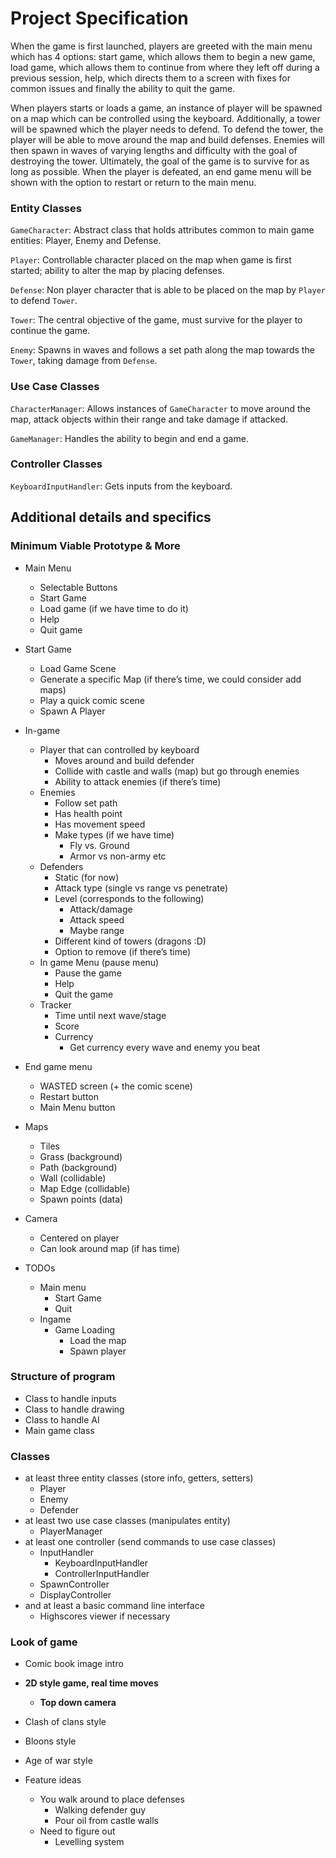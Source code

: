 # Project Specification

When the game is first launched, players are greeted with the main menu which has 4 options: 
start game, which allows them to begin a new game, load game, which allows them to continue
from where they left off during a previous session, help, which directs them to a screen with
fixes for common issues and finally the ability to quit the game. 

When players starts or loads a game, an instance of player will be spawned on a map which can be controlled 
using the keyboard. Additionally, a tower will be spawned which the player needs to defend.
To defend the tower, the player will be able to move around the map and build defenses. Enemies 
will then spawn in waves of varying lengths and difficulty with the goal of destroying the tower.
Ultimately, the goal of the game is to survive for as long as possible. When the player is defeated,
an end game menu will be shown with the option to restart or return to the main menu.

### Entity Classes

<code>GameCharacter</code>: Abstract class that holds attributes common to main game entities:
Player, Enemy and Defense.

<code>Player</code>: Controllable character placed on the map when game is first
started; ability to alter the map by placing defenses.

<code>Defense</code>: Non player character that is able to be placed on the map by 
<code>Player</code> to defend <code>Tower</code>.

<code>Tower</code>: The central objective of the game, must survive for the player to continue the
game.

<code>Enemy</code>: Spawns in waves and follows a set path along the map towards the <code>Tower</code>, 
taking damage from <code>Defense</code>.

### Use Case Classes

<code>CharacterManager</code>: Allows instances of <code>GameCharacter</code> to move around the map,
attack objects within their range and take damage if attacked.

<code>GameManager</code>: Handles the ability to begin and end a game.
### Controller Classes

<code>KeyboardInputHandler</code>: Gets inputs from the keyboard.

## Additional details and specifics

### Minimum Viable Prototype & More
* Main Menu
  * Selectable Buttons
  * Start Game
  * Load game (if we have time to do it)
  * Help
  * Quit game


* Start Game
  * Load Game Scene
  * Generate a specific Map (if there’s time, we could consider add maps)
  * Play a quick comic scene
  * Spawn A Player


* In-game
  * Player that can controlled by keyboard
    * Moves around and build defender
    * Collide with castle and walls (map) but go through enemies
    * Ability to attack enemies (if there’s time)
  * Enemies
    * Follow set path
    * Has health point
    * Has movement speed
    * Make types (if we have time)
      * Fly vs. Ground
      * Armor vs non-army etc
  * Defenders
    * Static (for now)
    * Attack type (single vs range vs penetrate)
    * Level (corresponds to the following)
      * Attack/damage
      * Attack speed
      * Maybe range
    * Different kind of towers (dragons :D)
    * Option to remove (if there’s time)
  * In game Menu (pause menu)
    * Pause the game
    * Help
    * Quit the game
  * Tracker
    * Time until next wave/stage
    * Score
    * Currency
      * Get currency every wave and enemy you beat


* End game menu
  * WASTED screen (+ the comic scene)
  * Restart button
  * Main Menu button

* Maps
  * Tiles
  * Grass (background)
  * Path (background)
  * Wall (collidable)
  * Map Edge (collidable)
  * Spawn points (data)


* Camera
  * Centered on player
  * Can look around map (if has time)

* TODOs
  * Main menu
    * Start Game
    * Quit
  * Ingame
    * Game Loading
      * Load the map
      * Spawn player


### Structure of program
* Class to handle inputs
* Class to handle drawing
* Class to handle AI
* Main game class



### Classes
* at least three entity classes (store info, getters, setters)
  * Player
  * Enemy
  * Defender
* at least two use case classes (manipulates entity)
  * PlayerManager
* at least one controller (send commands to use case classes)
  * InputHandler
    * KeyboardInputHandler
    * ControllerInputHandler
  * SpawnController
  * DisplayController
* and at least a basic command line interface
  * Highscores viewer if necessary


### Look of game
* Comic book image intro
* **2D style game, real time moves**
  * **Top down camera**
* Clash of clans style
* Bloons style
* Age of war style

* Feature ideas
  * You walk around to place defenses
    * Walking defender guy
    * Pour oil from castle walls
  * Need to figure out
    * Levelling system
